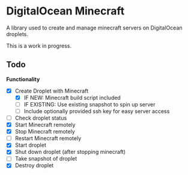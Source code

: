 # DigitalOcean Minecraft

A library used to create and manage minecraft servers on DigitalOcean droplets.

This is a work in progress.

## Todo

**Functionality**

- [x] Create Droplet with Minecraft
  - [x] IF NEW: Minecraft build script included
  - [ ] IF EXISTING: Use existing snapshot to spin up server
  - [ ] Include optionally provided ssh key for easy server access
- [ ] Check droplet status
- [x] Start Minecraft remotely
- [x] Stop Minecraft remotely
- [ ] Restart Minecraft remotely
- [x] Start droplet
- [x] Shut down droplet (after stopping minecraft)
- [ ] Take snapshot of droplet
- [x] Destroy droplet
